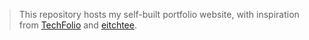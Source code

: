 > This repository hosts my self-built portfolio website, with inspiration from [TechFolio](http://techfolios.github.io) and [eitchtee](https://github.com/eitchtee/eitchtee.github.io). 




